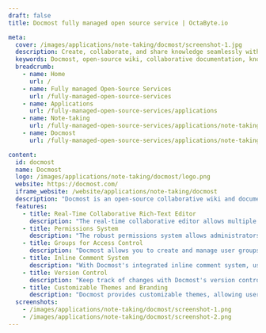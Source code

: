 ```yaml
---
draft: false
title: Docmost fully managed open source service | OctaByte.io

meta:
  cover: /images/applications/note-taking/docmost/screenshot-1.jpg
  description: Create, collaborate, and share knowledge seamlessly with Docmost, the ideal open-source platform for managing wikis, knowledge bases, and documentation.
  keywords: Docmost, open-source wiki, collaborative documentation, knowledge base, real-time editing, documentation software, permissions system, content collaboration, knowledge sharing, team collaboration.
  breadcrumb:
    - name: Home
      url: /
    - name: Fully managed Open-Source Services
      url: /fully-managed-open-source-services
    - name: Applications
      url: /fully-managed-open-source-services/applications
    - name: Note-taking
      url: /fully-managed-open-source-services/applications/note-taking
    - name: Docmost
      url: /fully-managed-open-source-services/applications/note-taking/docmost

content:
  id: docmost
  name: Docmost
  logo: /images/applications/note-taking/docmost/logo.png
  website: https://docmost.com/
  iframe_website: /website/applications/note-taking/docmost
  description: "Docmost is an open-source collaborative wiki and documentation software designed to empower teams and organizations to create, collaborate, and share knowledge effortlessly. Whether you're managing a wiki, knowledge base, or technical documentation, Docmost offers an intuitive platform to streamline content creation and collaboration. With robust features like real-time editing, a powerful permissions system, and an integrated commenting system, Docmost is the ideal solution for teams looking to maintain and share their knowledge in an organized and efficient manner."
  features:
    - title: Real-Time Collaborative Rich-Text Editor
      description: "The real-time collaborative editor allows multiple users to work on the same page simultaneously. It supports rich content formats such as diagrams (mermaid, draw.io, and excalidraw), tables, math (LaTex), and more, ensuring teams can contribute seamlessly to documentation."
    - title: Permissions System
      description: "The robust permissions system allows administrators to control who can view, edit, and manage content. This feature ensures that sensitive information is kept secure while giving teams the access they need to collaborate effectively."
    - title: Groups for Access Control
      description: "Docmost allows you to create and manage user groups, simplifying access control. By assigning roles and privileges to groups, you can ensure that permissions are handled uniformly across teams, improving workflow and security."
    - title: Inline Comment System
      description: "With Docmost's integrated inline comment system, users can engage in discussions directly on the content. This feature encourages collaboration and ensures feedback is easily accessible for further editing or review."
    - title: Version Control
      description: "Keep track of changes with Docmost's version control feature. This allows users to review past revisions, restore previous versions, and maintain a clear history of changes made to documentation over time."
    - title: Customizable Themes and Branding
      description: "Docmost provides customizable themes, allowing users to tailor the look and feel of their documentation to match their brand. Whether you need a simple theme or a fully branded design, Docmost makes it easy to customize the platform to your needs."
  screenshots:
    - /images/applications/note-taking/docmost/screenshot-1.png
    - /images/applications/note-taking/docmost/screenshot-2.png
---
```

